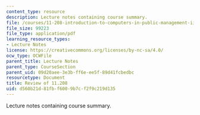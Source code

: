 ```yaml
---
content_type: resource
description: Lecture notes containing course summary.
file: /courses/11-208-introduction-to-computers-in-public-management-ii-january-iap-2002/d560b21d81fbf6009b7cf2f9c219d135_lect10.pdf
file_size: 99223
file_type: application/pdf
learning_resource_types:
- Lecture Notes
license: https://creativecommons.org/licenses/by-nc-sa/4.0/
ocw_type: OCWFile
parent_title: Lecture Notes
parent_type: CourseSection
parent_uid: 09d20aee-3e3b-ff6e-ee5f-89d41fcbedbc
resourcetype: Document
title: Review of 11.208
uid: d560b21d-81fb-f600-9b7c-f2f9c219d135
---
```

Lecture notes containing course summary.
